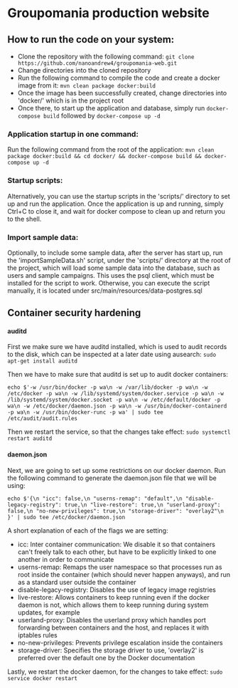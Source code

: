 # Groupomania production website  
  
## How to run the code on your system:  
  
- Clone the repository with the following command: `git clone https://github.com/nanoandrew4/groupomania-web.git`
- Change directories into the cloned repository
- Run the following command to compile the code and create a docker image from it: `mvn clean package docker:build`
- Once the image has been successfully created, change directories into 'docker/' which is in the project root
- Once there, to start up the application and database, simply run `docker-compose build` followed by `docker-compose up -d`

### Application startup in one command:
Run the following command from the root of the application:
`mvn clean package docker:build && cd docker/ && docker-compose build && docker-compose up -d`

### Startup scripts:
Alternatively, you can use the startup scripts in the 'scripts/' directory to set up
and run the application. Once the application is up and running, simply Ctrl+C to close it,
and wait for docker compose to clean up and return you to the shell.

### Import sample data:
Optionally, to include some sample data, after the server has start up, run the 'importSampleData.sh' script, under 
the 'scripts/' directory at the root of the project, which will load some sample data into the database, such as users and sample campaigns.
This uses the psql client, which must be installed for the script to work. Otherwise, you can execute the script manually, it is located under
src/main/resources/data-postgres.sql

## Container security hardening


#### auditd
First we make sure we have auditd installed, which is used to audit records to the disk, which can be inspected at a later date using ausearch: 
`sudo apt-get install auditd`

Then we have to make sure that auditd is set up to audit docker containers:

`echo $'-w /usr/bin/docker -p wa\n
-w /var/lib/docker -p wa\n
-w /etc/docker -p wa\n
-w /lib/systemd/system/docker.service -p wa\n
-w /lib/systemd/system/docker.socket -p wa\n
-w /etc/default/docker -p wa\n
-w /etc/docker/daemon.json -p wa\n
-w /usr/bin/docker-containerd -p wa\n
-w /usr/bin/docker-runc -p wa' | sudo tee /etc/audit/audit.rules`

Then we restart the service, so that the changes take effect:
`sudo systemctl restart auditd`

#### daemon.json

Next, we are going to set up some restrictions on our docker daemon. Run the following command
to generate the daemon.json file that we will be using:

`echo $'{\n
    "icc": false,\n
    "userns-remap": "default",\n
    "disable-legacy-registry": true,\n
    "live-restore": true,\n
    "userland-proxy": false,\n
    "no-new-privileges": true,\n
    "storage-driver": "overlay2"\n
}' | sudo tee /etc/docker/daemon.json`

A short explanation of each of the flags we are setting:
- icc: Inter container communication: We disable it so that containers can't freely talk to each other, but have to be explicitly linked to one another in order to communicate
- userns-remap: Remaps the user namespace so that processes run as root inside the container (which should never happen anyways), and run as a standard user outside the container
- disable-legacy-registry: Disables the use of legacy image registries
- live-restore: Allows containers to keep running even if the docker daemon is not, which allows them to keep running during system updates, for example
- userland-proxy: Disables the userland proxy which handles port forwarding between containers and the host, and replaces it with iptables rules
- no-new-privileges: Prevents privilege escalation inside the containers
- storage-driver: Specifies the storage driver to use, 'overlay2' is preferred over the default one by the Docker documentation

Lastly, we restart the docker daemon, for the changes to take effect:
`sudo service docker restart`